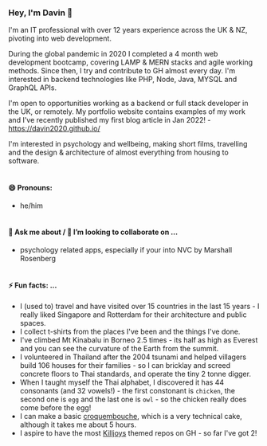 ### Hey, I'm Davin 👋
I'm an IT professional with over 12 years experience across the UK & NZ, pivoting into web development. 

During the global pandemic in 2020 I completed a 4 month web development bootcamp, covering LAMP & MERN stacks and agile working methods. Since then, I try and contribute to GH almost every day. I'm interested in backend technologies like PHP, Node, Java, MYSQL and GraphQL APIs.

I'm open to opportunities working as a backend or full stack developer in the UK, or remotely. My portfolio website contains examples of my work and I've recently published my first blog article in Jan 2022! - https://davin2020.github.io/

I'm  interested in psychology and wellbeing, making short films, travelling and the design & architecture of almost everything from housing to software.   <br></br>

#### 😄 Pronouns: 
- he/him  <br></br>

#### 💬 Ask me about / 👯 I’m looking to collaborate on  ...
- psychology related apps, especially if your into NVC by Marshall Rosenberg  <br></br>

#### ⚡ Fun facts: ...
* I (used to) travel and have visited over 15 countries in the last 15 years - I really liked Singapore and Rotterdam for their architecture and public spaces.
* I collect t-shirts from the places I've been and the things I've  done.
* I've climbed Mt Kinabalu in Borneo 2.5 times - its half as high as Everest and you can see the curvature of the Earth from the summit.
* I volunteered in Thailand after the 2004 tsunami and helped villagers build 106 houses for their families - so I can bricklay and screed concrete floors to Thai standards, and operate the tiny 2 tonne digger.
* When I taught myself the Thai alphabet, I discovered it has 44 consonants (and 32 vowels!) - the first constonant is `chicken`, the second one is `egg` and the last one is `owl` - so the chicken really does come before the egg!
* I can make a basic [croquembouche](https://en.wikipedia.org/wiki/Croquembouche), which is a very technical cake, although it takes me about 5 hours.
* I aspire to have the most [Killjoys](https://en.wikipedia.org/wiki/Killjoys) themed repos on GH - so far I've got 2!


<!--
**davin2020/davin2020** is a ✨ _special_ ✨ repository because its `README.md` (this file) appears on your GitHub profile.

Here are some ideas to get you started:

- 🔭 I’m currently working on ...
- 🌱 I’m currently learning ...
- 👯 I’m looking to collaborate on ...
- 🤔 I’m looking for help with ...
- 💬 Ask me about ...
- 📫 How to reach me: ...
- 😄 Pronouns: ...
- ⚡ Fun fact: ...
-->
